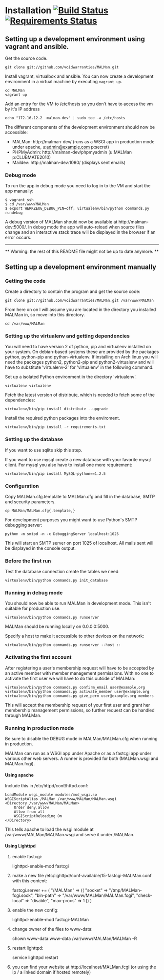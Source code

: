 Installation [![Build Status](https://travis-ci.org/voidwarranties/MALMan.svg?branch=master)](https://travis-ci.org/voidwarranties/MALMan) [![Requirements Status](https://requires.io/github/voidwarranties/MALMan/requirements.png?branch=master)](https://requires.io/github/voidwarranties/MALMan/requirements/?branch=master)
============

## Setting up a development environment using vagrant and ansible.

Get the source code.

    git clone git://github.com/voidwarranties/MALMan.git

Install vagrant, virtualbox and ansible.
You can now create a development environment in a virtual machine by executing `vagrant up`.

    cd MALMan
    vagrant up

Add an entry for the VM to /etc/hosts so you don't have to access the vm by it's IP address

    echo "172.16.12.2  malman-dev" | sudo tee -a /etc/hosts

The different components of the development environment should now be accessible:

- MALMan: http://malman-dev/ (runs as a WSGI app in production mode under apache, u:admin@example.com p:secret)
- PHPMyAdmin: http://malman-dev/phpmyadmin  (u:MALMan p:CLUBMATE2010)
- Maildev: http://malman-dev:1080/ (displays sent emails)

### Debug mode

To run the app in debug mode you need to log in to the VM and start the app manually:

    $ vagrant ssh
    $ cd /var/www/MALMan
    $ export WERKZEUG_DEBUG_PIN=off; virtualenv/bin/python commands.py rundebug

A debug version of MALMan should now be available at http://malman-dev:5000/.
In debug mode the app will auto-reload when source files change and an interactive stack trace will be displayed in the browser if an error occurs.

---

** Warning: the rest of this README file might not be up to date anymore. **

## Setting up a development environment manually

### Getting the code

Create a directory to contain the program and get the source code:

    git clone git://github.com/voidwarranties/MALMan.git /var/www/MALMan

From here on on I will assume you are located in the directory you installed MALMan in,
so move into this directory.

    cd /var/www/MALMan

### Setting up the virtualenv and getting dependencies

You will need to have version 2 of python, pip and virtualenv installed on your system.
On debian-based systems these are provided by the packages python, python-pip and python-virtualenv.
If installing on Arch linux you will need the packages python2, python2-pip and python2-virtualenv
and will have to substitute 'virtualenv-2' for 'virtualenv' in the following command.

Set up a isolated Python environment in the directory 'virtualenv'.

    virtualenv virtualenv

Fetch the latest version of distribute, which is needed to fetch some of the dependencies:

    virtualenv/bin/pip install distribute --upgrade


Install the required python packages into the enviroment.

    virtualenv/bin/pip install -r requirements.txt

### Setting up the database

If you want to use sqlite skip this step.

If you want to use mysql create a new database with your favorite mysql client.
For mysql you also have to install one more requirement:

    virtualenv/bin/pip install MySQL-python==1.2.5

### Configuration

Copy MALMan.cfg.template to MALMan.cfg and fill in the database, SMTP and security parameters.

    cp MALMan/MALMan.cfg{.template,}

For development purposes you might want to use Python's SMTP debugging server:

    python -m smtpd -n -c DebuggingServer localhost:1025

This will start an SMTP server on port 1025 of localhost.
All mails sent will be displayed in the console output.

### Before the first run

Test the database connection create the tables we need:

    virtualenv/bin/python commands.py init_database

### Running in debug mode

You should now be able to run MALMan in development mode. This isn't suitable for production use.

    virtualenv/bin/python commands.py runserver

MALMan should be running locally on 0.0.0.0:5000.

Specify a host to make it accessible to other devices on the network:

    virtualenv/bin/python commands.py runserver --host ::

### Activating the first account

After registering a user's membership request will have to be accepted by an
active member with member management permissions. With no one to activate the
first user we will have to do this outside of MALMan:

    virtualenv/bin/python commands.py confirm_email user@example.org
    virtualenv/bin/python commands.py activate_member user@example.org
    virtualenv/bin/python commands.py give_perm user@example.org members

This will accept the membership request of your first user and grant her
membership management permissions, so further request can be handled through
MALMan.

### Running in production mode

Be sure to disable the DEBUG mode in MALMan/MALMan.cfg when running in production.

MALMan can run as a WSGI app under Apache or as a fastcgi app under various other web servers.
A runner is provided for both (MALMan.wsgi and MALMan.fcgi).

#### Using apache

Include this in /etc/httpd/conf/httpd.conf:

    LoadModule wsgi_module modules/mod_wsgi.so
    WSGIScriptAlias /MALMan /var/www/MALMan/MALMan.wsgi
    <Directory /var/www/MALMan/MALMan>
        Order deny,allow
        Allow from all
        WSGIScriptReloading On
    </Directory>

This tells apache to load the wsgi module at /var/www/MALMan/MALMan.wsgi
and serve it under /MALMan.

#### Using Lighttpd

1. enable fastcgi:

    lighttpd-enable-mod fastcgi

2. make a new file /etc/lighttpd/conf-available/15-fastcgi-MALMan.conf with this content:

    fastcgi.server += (
        "/MALMan" =>
        ((
            "socket" => "/tmp/MALMan-fcgi.sock",
               "bin-path" => "/var/www/MALMan/MALMan.fcgi",
            "check-local" => "disable",
            "max-procs" => 1
        ))
    )

3. enable the new config:

    lighttpd-enable-mod fastcgi-MALMan

4. change owner of the files to www-data:

    chown www-data:www-data /var/www/MALMan/MALMan -R

4. restart lighttpd:

    service lighttpd restart

5. you can find your website at http://localhost/MALMan.fcgi
(or using the ip / a linked domain if hosted remotely)

